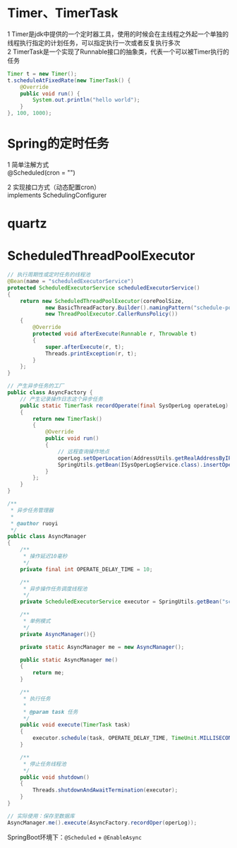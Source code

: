 # Timer、TimerTask
1 Timer是jdk中提供的一个定时器工具，使用的时候会在主线程之外起一个单独的线程执行指定的计划任务，可以指定执行一次或者反复执行多次  
2 TimerTask是一个实现了Runnable接口的抽象类，代表一个可以被Timer执行的任务
```java
Timer t = new Timer();
t.scheduleAtFixedRate(new TimerTask() {
    @Override
    public void run() {
        System.out.println("hello world");
    }
}, 100, 1000);
```

# Spring的定时任务
1 简单注解方式  
@Scheduled(cron = "")  

2 实现接口方式（动态配置cron）  
implements SchedulingConfigurer

# quartz

# ScheduledThreadPoolExecutor
```java
// 执行周期性或定时任务的线程池
@Bean(name = "scheduledExecutorService")
protected ScheduledExecutorService scheduledExecutorService()
{
    return new ScheduledThreadPoolExecutor(corePoolSize,
            new BasicThreadFactory.Builder().namingPattern("schedule-pool-%d").daemon(true).build(),
            new ThreadPoolExecutor.CallerRunsPolicy())
    {
        @Override
        protected void afterExecute(Runnable r, Throwable t)
        {
            super.afterExecute(r, t);
            Threads.printException(r, t);
        }
    };
}
```

```java
// 产生异步任务的工厂
public class AsyncFactory {
    // 产生记录操作日志这个异步任务
    public static TimerTask recordOperate(final SysOperLog operateLog)
    {
        return new TimerTask()
        {
            @Override
            public void run()
            {
                // 远程查询操作地点
                operLog.setOperLocation(AddressUtils.getRealAddressByIP(operLog.getOperIp()));
                SpringUtils.getBean(ISysOperLogService.class).insertOperlog(operLog);
            }
        };
    }
}
```

```java
/**
 * 异步任务管理器
 * 
 * @author ruoyi
 */
public class AsyncManager
{
    /**
     * 操作延迟10毫秒
     */
    private final int OPERATE_DELAY_TIME = 10;

    /**
     * 异步操作任务调度线程池
     */
    private ScheduledExecutorService executor = SpringUtils.getBean("scheduledExecutorService");

    /**
     * 单例模式
     */
    private AsyncManager(){}

    private static AsyncManager me = new AsyncManager();

    public static AsyncManager me()
    {
        return me;
    }

    /**
     * 执行任务
     * 
     * @param task 任务
     */
    public void execute(TimerTask task)
    {
        executor.schedule(task, OPERATE_DELAY_TIME, TimeUnit.MILLISECONDS);
    }

    /**
     * 停止任务线程池
     */
    public void shutdown()
    {
        Threads.shutdownAndAwaitTermination(executor);
    }
}
```

```java
// 实际使用：保存至数据库
AsyncManager.me().execute(AsyncFactory.recordOper(operLog));
```

SpringBoot环境下：```@Scheduled``` + ```@EnableAsync```

